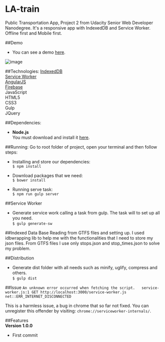 # LA-train
Public Transportation App, Project 2 from Udacity Senior Web Developer Nanodegree. It's a responsive app with IndexedDB and Service Worker. Offline first and Mobile first.

##Demo
- You can see a demo [here](https://udacitytwo.firebaseapp.com/#/dashboard).  

![image](https://drive.google.com/file/d/1DHGPn1EITSwvkpeT_e14sX5YtCfoRhrKLg/view?usp=sharing)

##Technologies:
[IndexedDB](https://developer.mozilla.org/en/docs/Web/API/IndexedDB_API)  
[Service Worker](https://developer.mozilla.org/en-US/docs/Web/API/Service_Worker_API)  
[AngularJS](https://angularjs.org/)   
[Firebase](https://www.firebase.com/)  
JavaScript  
HTML5  
CSS3  
Gulp  
JQuery  

##Dependencies:
- **Node.js**  
You must download and install it [here](https://nodejs.org/en/).

##Running:
Go to root folder of project, open your terminal and then follow steps:  

- Installing and store our dependencies:  
`$ npm install`

- Download packages that we need:  
`$ bower install`

- Running serve task:  
`$ npm run gulp server`

##Service Worker
- Generate service work calling a task from gulp. The task will to set up all you need.  
`$ gulp generate-sw`

##Indexed Data Base
  Reading from GTFS files and setting up. I used idbwrapping lib to help me with the functionalities that I need to store my json files. From GTFS files I use only stops.json and stop_times.json to solve my problem.

##Distribution
- Generate dist folder with all needs such as minify, uglify, compress and others.  
`$ gulp dist`

##Issue
`An unknown error occurred when fetching the script.  
service-worker.js:1 GET http://localhost:3000/service-worker.js net::ERR_INTERNET_DISCONNECTED`  

This is a harmless issue, a bug in chrome that so far not fixed. You can unregister this offender by visiting: `chrome://serviceworker-internals/`.

##Features  
**Version 1.0.0**  
- First commit
